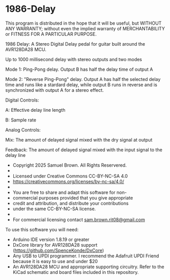 # 1986-Delay
This program is distributed in the hope that it will be useful,
but WITHOUT ANY WARRANTY; without even the implied warranty of
MERCHANTABILITY or FITNESS FOR A PARTICULAR PURPOSE.

1986 Delay: A Stereo Digital Delay pedal for guitar built around the AVR128DA28 MCU.

Up to 1000 millisecond delay with stereo outputs and two modes


Mode 1: Ping-Pong delay. Output B has half the delay time of output A

Mode 2: "Reverse Ping-Pong" delay. Output A has half the selected delay time and runs like a stardard delay, while output B runs in reverse and is synchronized with output A for a stereo effect.


Digital Controls:

  A: Effective delay line length
  
  B: Sample rate

  
Analog Controls:

  Mix: The amount of delayed signal mixed with the dry signal at output
  
  Feedback: The amount of delayed signal mixed with the input signal to the delay line


 * Copyright 2025 Samuel Brown. All Rights Reservered.
 * 
 * Licensed under Creative Commons CC-BY-NC-SA 4.0
 * https://creativecommons.org/licenses/by-nc-sa/4.0/
 * 
 * You are free to share and adapt this software for non-
 * commercial purposes provided that you give appropriate 
 * credit and attribution, and distribute your contributions 
 * under the same CC-BY-NC-SA license.
 * 
 * For commercial licensing contact sam.brown.rit08@gmail.com

To use this software you will need:
* Arduino IDE version 1.8.19 or greater
* DxCore library for AVR128DA28 support (https://github.com/SpenceKonde/DxCore)
* Any USB to UPDI programmer. I recommend the Adafruit UPDI Friend because it is easy to use and under $20
* An AVR128DA28 MCU and appropriate supporting circuitry. Refer to the KiCad schematic and board files included in this repository.
